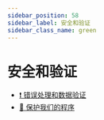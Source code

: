 ```yaml
---
sidebar_position: 58
sidebar_label: 安全和验证
sidebar_class_name: green
---
```


# 安全和验证

- [❗ 错误处理和数据验证](./error-handling-and-data-validation/README.md)
- [🔑 保护我们的程序](./secure-our-program/README.md)
